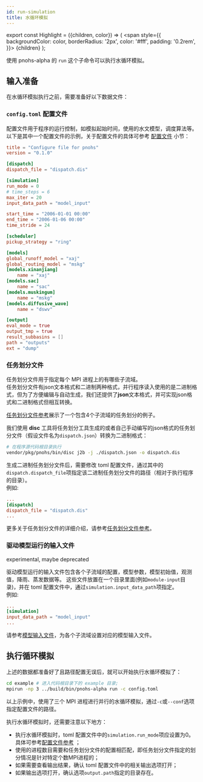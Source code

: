 ```yaml
---
id: run-simulation
title: 水循环模拟
---
```


export const Highlight = ({children, color}) => (
  <span
    style={{
      backgroundColor: color,
      borderRadius: '2px',
      color: '#fff',
      padding: '0.2rem',
    }}>
    {children}
  </span>
);

使用 pnohs-alpha 的 `run` 这个子命令可以执行水循环模拟。  
## 输入准备
在水循环模拟执行之前，需要准备好以下数据文件：

### `config.toml` 配置文件
配置文件用于程序的运行控制，如模拟起始时间，使用的水文模型，调度算法等。  
以下是其中一个配置文件的示例，关于配置文件的具体可参考 [配置文件](ref-config-file.md) 小节： 
```toml
title = "Configure file for pnohs"
version = "0.1.0"

[dispatch]
dispatch_file = "dispatch.dis"

[simulation]
run_mode = 0
# time_steps = 6
max_iter = 20
input_data_path = "model_input"

start_time = "2006-01-01 00:00"
end_time = "2006-01-06 00:00"
time_stride = 24

[scheduler]
pickup_strategy = "ring"

[models]
global_runoff_model = "xaj"
global_routing_model = "mskg"
[models.xinanjiang]
    name = "xaj"
[models.sac]
    name = "sac"
[models.muskingum]
    name = "mskg"
[models.diffusive_wave]
    name = "dswv"

[output]
eval_mode = true
output_tmp = true
result_subbasins = []
path = "outputs"
ext = "dump"
```

### 任务划分文件
任务划分文件用于指定每个 MPI 进程上的有哪些子流域。  
任务划分文件有json文本格式和二进制两种格式，并行程序读入使用的是二进制格式，但为了方便编辑与自动生成，我们还提供了**json**文本格式，并可实现json格式和二进制格式但相互转换。  

[任务划分文件参考](ref-dispatch-file.md)展示了一个包含4个子流域的任务划分的例子。  

我们使用 **disc** 工具将任务划分工具生成的或者自己手动编写的json格式的任务划分文件（假设文件名为`dispatch.json`）转换为二进制格式：  
```bash
# 在程序源代码根目录执行
vendor/pkg/pnohs/bin/disc j2b -j ./dispatch.json -o dispatch.dis
```
生成二进制任务划分文件后，需要修改 toml 配置文件，通过其中的`dispatch.dispatch_file`项指定该二进制任务划分文件的路径（相对于执行程序的目录）。  
例如:
```toml
...
[dispatch]
dispatch_file = "dispatch.dis"
...
```
更多关于任务划分文件的详细介绍，请参考[任务划分文件参考](ref-dispatch-file.md)。

### 驱动模型运行的输入文件
<Highlight color="#ff7f50">experimental, maybe deprecated</Highlight>

驱动模型运行的输入文件包含各个子流域的配置，模型参数，模型初始值，观测值，降雨、蒸发数据等。
这些文件放置在一个目录里面(例如`module-input`目录)，并在 toml 配置文件中，通过`simulation.input_data_path`项指定。  
例如:
```toml
...
[simulation]
input_data_path = "model_input"
...
```
请参考[模型输入文件](ref-model-input-file.md)，为各个子流域设置对应的模型输入文件。

## 执行循环模拟
上述的数据都准备好了且路径配置无误后，就可以开始执行水循环模拟了：
```bash
cd example # 进入代码根目录下的 example 目录;
mpirun -np 3 ../build/bin/pnohs-alpha run -c config.toml
```
以上示例中，使用了三个 MPI 进程进行并行的水循环模拟，通过`-c`或`--conf`选项指定配置文件的路径。

执行水循环模拟时，还需要注意以下地方：
- 执行水循环模拟时，toml 配置文件中的`simulation.run_mode`项应设置为0。具体可参考[配置文件参考](ref-config-file.md) ；  
- 使用的进程数目需要和任务划分文件的配置相匹配，即任务划分文件指定的划分情况是针对特定个数MPI进程的；
- 如果需要查看输出结果，确认 toml 配置文件中的相关输出选项打开；
- 如果输出选项打开，确认选项`output.path`指定的目录存在。
